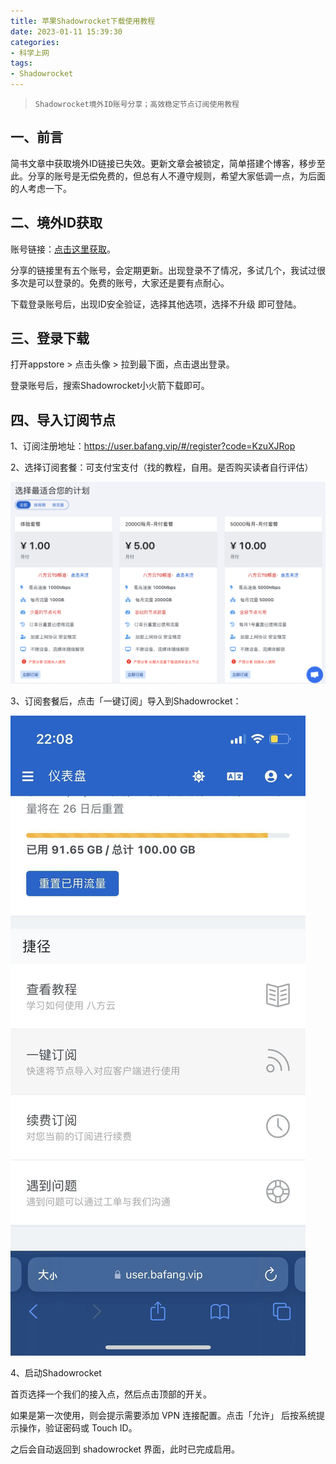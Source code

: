```yaml
---
title: 苹果Shadowrocket下载使用教程
date: 2023-01-11 15:39:30
categories:
- 科学上网
tags:
- Shadowrocket
---
```



> `Shadowrocket境外ID账号分享；高效稳定节点订阅使用教程`

## **一、前言**

简书文章中获取境外ID链接已失效。更新文章会被锁定，简单搭建个博客，移步至此。分享的账号是无偿免费的，但总有人不遵守规则，希望大家低调一点，为后面的人考虑一下。

## **二、境外ID获取**
账号链接：[点击这里获取](https://applemart-share-001.me)。

分享的链接里有五个账号，会定期更新。出现登录不了情况，多试几个，我试过很多次是可以登录的。免费的账号，大家还是要有点耐心。

下载登录账号后，出现ID安全验证，选择其他选项，选择不升级 即可登陆。

## **三、登录下载**
打开appstore > 点击头像 > 拉到最下面，点击退出登录。

登录账号后，搜索Shadowrocket小火箭下载即可。

## **四、导入订阅节点**
1、订阅注册地址：https://user.bafang.vip/#/register?code=KzuXJRop

2、选择订阅套餐：可支付宝支付（找的教程，自用。是否购买读者自行评估）

![](/assets/images/jd.png)

3、订阅套餐后，点击「一键订阅」导入到Shadowrocket：

![](/assets/images/dr.jpeg)

4、启动Shadowrocket

首页选择一个我们的接入点，然后点击顶部的开关。

如果是第一次使用，则会提示需要添加 VPN 连接配置。点击「允许」 后按系统提示操作，验证密码或 Touch ID。

之后会自动返回到 shadowrocket 界面，此时已完成启用。









